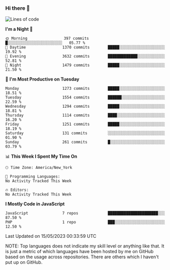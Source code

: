 ### Hi there 👋

<!--
**LynxJinxxy/LynxJinxxy** is a ✨ _special_ ✨ repository because its `README.md` (this file) appears on your GitHub profile.

Here are some ideas to get you started:

- 🔭 I’m currently working on ...
- 🌱 I’m currently learning ...
- 👯 I’m looking to collaborate on ...
- 🤔 I’m looking for help with ...
- 💬 Ask me about ...
- 📫 How to reach me: ...
- 😄 Pronouns: ...
- ⚡ Fun fact: ...
-->

<!--START_SECTION:waka-->
![Lines of code](https://img.shields.io/badge/From%20Hello%20World%20I%27ve%20Written-15.1%20million%20lines%20of%20code-blue)

**I'm a Night 🦉** 

```text
🌞 Morning                397 commits         █░░░░░░░░░░░░░░░░░░░░░░░░   05.77 % 
🌆 Daytime                1370 commits        █████░░░░░░░░░░░░░░░░░░░░   19.92 % 
🌃 Evening                3632 commits        █████████████░░░░░░░░░░░░   52.81 % 
🌙 Night                  1479 commits        █████░░░░░░░░░░░░░░░░░░░░   21.50 % 
```
📅 **I'm Most Productive on Tuesday** 

```text
Monday                   1273 commits        █████░░░░░░░░░░░░░░░░░░░░   18.51 % 
Tuesday                  1554 commits        ██████░░░░░░░░░░░░░░░░░░░   22.59 % 
Wednesday                1294 commits        █████░░░░░░░░░░░░░░░░░░░░   18.81 % 
Thursday                 1114 commits        ████░░░░░░░░░░░░░░░░░░░░░   16.20 % 
Friday                   1251 commits        █████░░░░░░░░░░░░░░░░░░░░   18.19 % 
Saturday                 131 commits         ░░░░░░░░░░░░░░░░░░░░░░░░░   01.90 % 
Sunday                   261 commits         █░░░░░░░░░░░░░░░░░░░░░░░░   03.79 % 
```


📊 **This Week I Spent My Time On** 

```text
🕑︎ Time Zone: America/New_York

💬 Programming Languages: 
No Activity Tracked This Week

🔥 Editors: 
No Activity Tracked This Week
```

**I Mostly Code in JavaScript** 

```text
JavaScript               7 repos             ██████████████████████░░░   87.50 % 
PHP                      1 repo              ███░░░░░░░░░░░░░░░░░░░░░░   12.50 % 
```




 Last Updated on 15/05/2023 00:33:59 UTC
<!--END_SECTION:waka-->
NOTE: Top languages does not indicate my skill level or anything like that. It is just a metric of which languages have been hosted by me on GitHub based on the usage across repositories. There are others which I haven't put up on GitHub.
